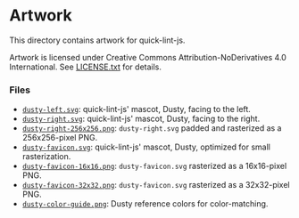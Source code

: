 # Artwork

This directory contains artwork for quick-lint-js.

Artwork is licensed under Creative Commons Attribution-NoDerivatives 4.0
International. See [LICENSE.txt](LICENSE.txt) for details.

### Files

* [`dusty-left.svg`](dusty-left.svg): quick-lint-js' mascot, Dusty, facing to
  the left.
* [`dusty-right.svg`](dusty-right.svg): quick-lint-js' mascot, Dusty, facing to
  the right.
* [`dusty-right-256x256.png`](dusty-right-256x256.png): `dusty-right.svg` padded
  and rasterized as a 256x256-pixel PNG.
* [`dusty-favicon.svg`](dusty-favicon.svg): quick-lint-js' mascot, Dusty,
  optimized for small rasterization.
* [`dusty-favicon-16x16.png`](dusty-favicon-16x16.png): `dusty-favicon.svg`
  rasterized as a 16x16-pixel PNG.
* [`dusty-favicon-32x32.png`](dusty-favicon-32x32.png): `dusty-favicon.svg`
  rasterized as a 32x32-pixel PNG.
* [`dusty-color-guide.png`](dusty-color-guide.png): Dusty reference colors for
  color-matching.
